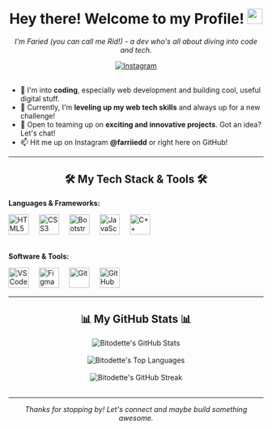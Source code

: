 <h1 align="center">Hey there! Welcome to my Profile! <img src="https://raw.githubusercontent.com/MartinHeinz/MartinHeinz/master/wave.gif" width="30px"> </h1>
<p align="center">
  <em>I'm Faried (you can call me Rid!) - a dev who's all about diving into code and tech.</em>
</p>

<div align="center">
  <a href="https://www.instagram.com/farriiedd" target="_blank">
    <img src="https://img.shields.io/badge/Instagram-%23E4405F.svg?style=for-the-badge&logo=Instagram&logoColor=white" alt="Instagram"/>
  </a>
</div>
<br/>

- 👀 I'm into **coding**, especially web development and building cool, useful digital stuff.
- 🌱 Currently, I'm **leveling up my web tech skills** and always up for a new challenge!
- 💞️ Open to teaming up on **exciting and innovative projects**. Got an idea? Let's chat!
- 📫 Hit me up on Instagram **@farriiedd** or right here on GitHub!

---

<h2 align="center">🛠️ My Tech Stack & Tools 🛠️</h2>

**Languages & Frameworks:**
<div align="left"> 
  <img src="https://skillicons.dev/icons?i=html" height="40" alt="HTML5"  />
  <img width="12" />
  <img src="https://skillicons.dev/icons?i=css" height="40" alt="CSS3"  />
  <img width="12" />
  <img src="https://skillicons.dev/icons?i=bootstrap" height="40" alt="Bootstrap"  />
  <img width="12" />
  <img src="https://skillicons.dev/icons?i=js" height="40" alt="JavaScript"  />
  <img width="12" />
  <img src="https://skillicons.dev/icons?i=cpp" height="40" alt="C++"  />
</div>
<br/>

**Software & Tools:**
<div align="left"> 
  <img src="https://skillicons.dev/icons?i=vscode" height="40" alt="VS Code"  />
  <img width="12" />
  <img src="https://skillicons.dev/icons?i=figma" height="40" alt="Figma"  />
  <img width="12" />
  <img src="https://skillicons.dev/icons?i=git" height="40" alt="Git"  />
  <img width="12" />
  <img src="https://skillicons.dev/icons?i=github" height="40" alt="GitHub"  />
</div>

---

<h2 align="center">📊 My GitHub Stats 📊</h2>

<p align="center">
  <img src="https://github-readme-stats.vercel.app/api?username=bitodette&show_icons=true&theme=radical&hide_border=true&count_private=true" alt="Bitodette's GitHub Stats" />
  <br/><br/>
  <img src="https://github-readme-stats.vercel.app/api/top-langs/?username=bitodette&layout=compact&theme=radical&hide_border=true&langs_count=8" alt="Bitodette's Top Languages" />
  <br/><br/>
  <img src="https://streak-stats.demolab.com?user=bitodette&theme=highcontrast&hide_border=true" alt="Bitodette's GitHub Streak" />
  <br/><br/>
</p>

---

<p align="center">
  <em>Thanks for stopping by! Let's connect and maybe build something awesome.</em>
</p>
